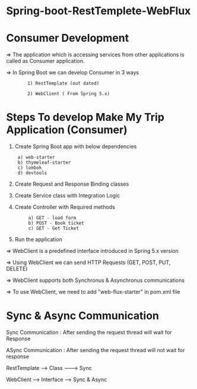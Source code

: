 # Spring-boot-RestTemplete-WebFlux

Consumer Development
======================

=> The application which is accessing services from other applications is called as Consumer application.

=> In Spring Boot we can develop Consumer in 3 ways

			1) RestTemplate (out dated)
			
			2) WebClient ( From Spring 5.x)
Steps To develop Make My Trip Application (Consumer)
=====================================================

1) Create Spring Boot app with below dependencies

		a) web-starter
		b) thymeleaf-starter
		c) lombok
		d) devtools

2) Create Request and Response Binding classes

3) Create Service class with Integration Logic

4) Create Controller with Required methods

			a) GET - load form
			b) POST - Book ticket
			c) GET - Get Ticket

6) Run the application



=> WebClient is a predefined interface introduced in Spring 5.x version

=> Using WebClient we can send HTTP Requests (GET, POST, PUT, DELETE)

=> WebClient supports both Synchronus & Asynchronus communications

=> To use WebClient, we need to add "web-flux-starter" in pom.xml file


Sync & Async Communication
============================

Sync Communication : After sending the request thread will wait for Response

ASync Communication : After sending the request thread will not wait for response


RestTemplate --> Class ---> Sync

WebClient --> Interface --> Sync & Async
   

   
